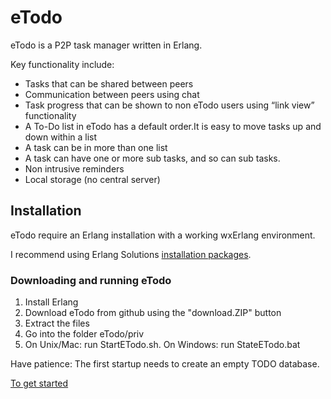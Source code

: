 # eTodo
eTodo is a P2P task manager written in Erlang. 

Key functionality include:

* Tasks that can be shared between peers
* Communication between peers using chat
* Task progress that can be shown to non eTodo users using “link view” functionality
* A To-Do list in eTodo has a default order.It is easy to move tasks up and down within a list
* A task can be in more than one list
* A task can have one or more sub tasks, and so can sub tasks.
* Non intrusive reminders
* Local storage (no central server)

## Installation

eTodo require an Erlang installation with a working wxErlang environment. 

I recommend using Erlang Solutions [installation packages](https://www.erlang-solutions.com/downloads/download-erlang-otp).

### Downloading and running eTodo

1. Install Erlang
2. Download eTodo from github using the "download.ZIP" button
3. Extract the files
4. Go into the folder eTodo/priv
5. On Unix/Mac: run StartETodo.sh. On Windows: run StateETodo.bat

Have patience: The first startup needs to create an empty TODO database.

[To get started](https://rawgit.com/miby00/eTodo/master/eTodo/priv/www/doc/eTodo.html)

